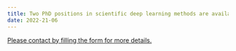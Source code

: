 ```yaml
---
title: Two PhD positions in scientific deep learning methods are available now.
date: 2022-21-06
---
```




<!--more-->

 

[Please contact by filling the form for more details.](https://phoices.netlify.app/contact/)